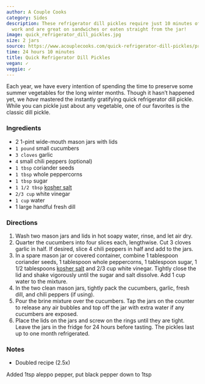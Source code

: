 ```yaml
---
author: A Couple Cooks
category: Sides
description: These refrigerator dill pickles require just 10 minutes of hands on prep
  work and are great on sandwiches or eaten straight from the jar!
image: quick_refrigerator_dill_pickles.jpg
size: 2 jars
source: https://www.acouplecooks.com/quick-refrigerator-dill-pickles/print/17346/
time: 24 hours 10 minutes
title: Quick Refrigerator Dill Pickles
vegan: ✓
veggie: ✓
---
```

Each year, we have every intention of spending the time to preserve some summer vegetables for the long winter months. Though it hasn’t happened yet, we _have_ mastered the instantly gratifying quick refrigerator dill pickle. While you can pickle just about any vegetable, one of our favorites is the classic dill pickle.

### Ingredients

* 2 1-pint wide-mouth mason jars with lids
* `1 pound` small cucumbers
* `3 cloves` garlic
* `4` small chili peppers (optional)
* `1 tbsp` coriander seeds
* `1 tbsp` whole peppercorns
* `1 tbsp` sugar
* `1 1/2 tbsp` [kosher salt](https://www.acouplecooks.com/what-is-kosher-salt/)
* `2/3 cup` white vinegar
* `1 cup` water
* 1 large handful fresh dill

### Directions

1. Wash two mason jars and lids in hot soapy water, rinse, and let air dry.
2. Quarter the cucumbers into four slices each, lengthwise. Cut 3 cloves garlic in half. If desired, slice 4 chili peppers in half and add to the jars.
3. In a spare mason jar or covered container, combine 1 tablespoon coriander seeds, 1 tablespoon whole peppercorns, 1 tablespoon sugar, 1 1/2 tablespoons [kosher salt](https://www.acouplecooks.com/what-is-kosher-salt/) and 2/3 cup white vinegar. Tightly close the lid and shake vigorously until the sugar and salt dissolve. Add 1 cup water to the mixture.
4. In the two clean mason jars, tightly pack the cucumbers, garlic, fresh dill, and chili peppers (if using).
5. Pour the brine mixture over the cucumbers. Tap the jars on the counter to release any air bubbles and top off the jar with extra water if any cucumbers are exposed.
6. Place the lids on the jars and screw on the rings until they are tight. Leave the jars in the fridge for 24 hours before tasting. The pickles last up to one month refrigerated.

### Notes

- Doubled recipe (2.5x)

Added 1tsp aleppo pepper, put black pepper down to 1tsp